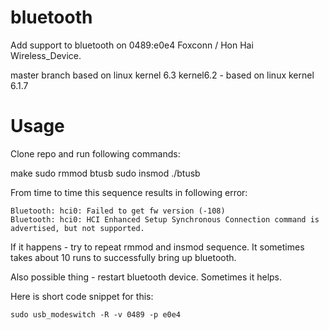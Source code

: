 # bluetooth
Add support to bluetooth on 0489:e0e4 Foxconn / Hon Hai Wireless_Device. 

master branch based on linux kernel 6.3
kernel6.2 - based on linux kernel 6.1.7

# Usage

Clone repo and run following commands:

make
sudo rmmod btusb
sudo insmod ./btusb

From time to time this sequence results in following error:

```
Bluetooth: hci0: Failed to get fw version (-108)
Bluetooth: hci0: HCI Enhanced Setup Synchronous Connection command is advertised, but not supported.
```

If it happens - try to repeat rmmod and insmod sequence. It sometimes takes about 10 runs to successfully bring up bluetooth.

Also possible thing - restart bluetooth device. Sometimes it helps.

Here is short code snippet for this:

`sudo usb_modeswitch -R -v 0489 -p e0e4`



